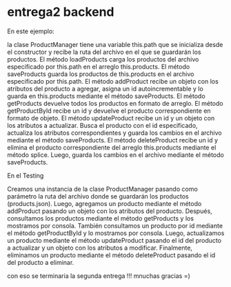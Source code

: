 # entrega2 backend

En este ejemplo:

la clase ProductManager tiene una variable this.path que se inicializa desde el constructor y recibe la ruta del archivo en el que se guardarán los productos.
El método loadProducts carga los productos del archivo especificado por this.path en el arreglo this.products. 
El método saveProducts guarda los productos de this.products en el archivo especificado por this.path.
El método addProduct recibe un objeto con los atributos del producto a agregar, asigna un id autoincrementable y lo guarda en this.products mediante el método saveProducts.
El método getProducts devuelve todos los productos en formato de arreglo.
El método getProductById recibe un id y devuelve el producto correspondiente en formato de objeto.
El método updateProduct recibe un id y un objeto con los atributos a actualizar. Busca el producto con el id especificado, actualiza los atributos correspondientes y guarda los cambios en el archivo mediante el método saveProducts.
El método deleteProduct recibe un id y elimina el producto correspondiente del arreglo this.products mediante el método splice. Luego, guarda los cambios en el archivo mediante el método saveProducts.


En el Testing

Creamos una instancia de la clase ProductManager pasando como parámetro la ruta del archivo donde se guardarán los productos (products.json).
Luego, agregamos un producto mediante el método addProduct pasando un objeto con los atributos del producto.
Después, consultamos los productos mediante el método getProducts y los mostramos por consola.
También consultamos un producto por id mediante el método getProductById y lo mostramos por consola.
Luego, actualizamos un producto mediante el método updateProduct pasando el id del producto a actualizar y un objeto con los atributos a modificar.
Finalmente, eliminamos un producto mediante el método deleteProduct pasando el id del producto a eliminar.

con eso se terminaria la segunda entrega !!!
mnuchas gracias =)
